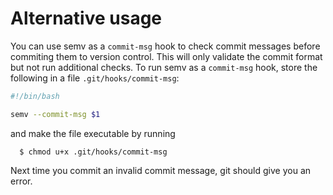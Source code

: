 # Alternative usage

You can use semv as a `commit-msg` hook to check commit messages before
commiting them to version control. This will only validate the commit format
but not run additional checks. To run semv as a `commit-msg` hook, store the following in a file `.git/hooks/commit-msg`:
```bash
#!/bin/bash

semv --commit-msg $1
```
and make the file executable by running
```
  $ chmod u+x .git/hooks/commit-msg
```
Next time you commit an invalid commit message, git should give you an error.
